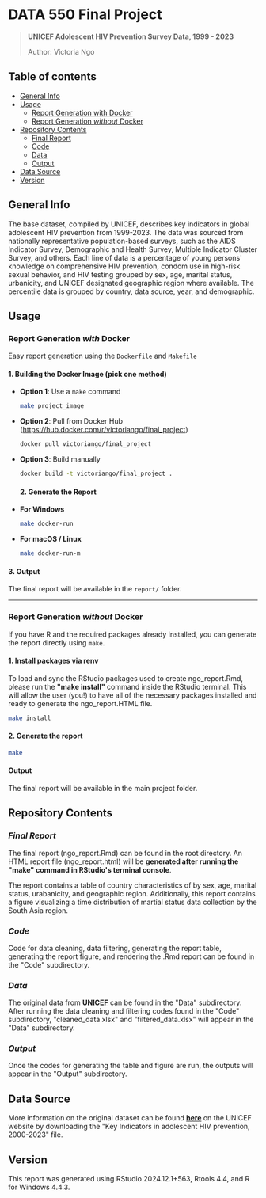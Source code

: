 # DATA 550 Final Project

> **UNICEF Adolescent HIV Prevention Survey Data, 1999 - 2023**
>
> Author: Victoria Ngo

## Table of contents

-   [General Info](#general-info)
-   [Usage](#usage)
    -   [Report Generation with Docker](#report_generation_with_docker)
    -   [Report Generation *without* Docker](#report_generation_without_docker)
-   [Repository Contents](#repository-contents)
    -   [Final Report](#final-report)
    -   [Code](#code)
    -   [Data](#data)
    -   [Output](#output)
-   [Data Source](#data-source)
-   [Version](#version)

## General Info

The base dataset, compiled by UNICEF, describes key indicators in global adolescent HIV prevention from 1999-2023. The data was sourced from nationally representative population-based surveys, such as the AIDS Indicator Survey, Demographic and Health Survey, Multiple Indicator Cluster Survey, and others. Each line of data is a percentage of young persons' knowledge on comprehensive HIV prevention, condom use in high-risk sexual behavior, and HIV testing grouped by sex, age, marital status, urbanicity, and UNICEF designated geographic region where available. The percentile data is grouped by country, data source, year, and demographic.

## Usage

### **Report Generation *with* Docker**

Easy report generation using the `Dockerfile` and `Makefile`

#### 1. Building the Docker Image (pick one method)

-   **Option 1**: Use a `make` command

    ``` bash
    make project_image
    ```

-   **Option 2**: Pull from Docker Hub (<https://hub.docker.com/r/victoriango/final_project>)

    ``` bash
    docker pull victoriango/final_project
    ```

-   **Option 3**: Build manually

    ``` bash
    docker build -t victoriango/final_project .
    ```

    #### 2. Generate the Report

-   **For Windows**

    ``` bash
    make docker-run
    ```

-   **For macOS / Linux**

    ``` bash
    make docker-run-m
    ```

#### 3. Output

The final report will be available in the `report/` folder.

------------------------------------------------------------------------

### **Report Generation *without* Docker**

If you have R and the required packages already installed, you can generate the report directly using `make`.

#### 1. Install packages via renv

To load and sync the RStudio packages used to create ngo_report.Rmd, please run the **"make install"** command inside the RStudio terminal. This will allow the user (you!) to have all of the necessary packages installed and ready to generate the ngo_report.HTML file.

``` bash
make install
```

#### 2. Generate the report

``` bash
make
```

#### Output

The final report will be available in the main project folder.

## Repository Contents 

### *Final Report*

The final report (ngo_report.Rmd) can be found in the root directory. An HTML report file (ngo_report.html) will be **generated after running the "make" command in RStudio's terminal console**.

The report contains a table of country characteristics of by sex, age, marital status, urabanicity, and geographic region. Additionally, this report contains a figure visualizing a time distribution of martial status data collection by the South Asia region.

### *Code*

Code for data cleaning, data filtering, generating the report table, generating the report figure, and rendering the .Rmd report can be found in the "Code" subdirectory.

### *Data*

The original data from [**UNICEF**](https://data.unicef.org/resources/dataset/hiv-aids-statistical-tables/) can be found in the "Data" subdirectory. After running the data cleaning and filtering codes found in the "Code" subdirectory, "cleaned_data.xlsx" and "filtered_data.xlsx" will appear in the "Data" subdirectory.

### *Output*

Once the codes for generating the table and figure are run, the outputs will appear in the "Output" subdirectory.

## Data Source

More information on the original dataset can be found [**here**](https://data.unicef.org/resources/dataset/hiv-aids-statistical-tables/) on the UNICEF website by downloading the "Key Indicators in adolescent HIV prevention, 2000-2023" file.

## Version

This report was generated using RStudio 2024.12.1+563, Rtools 4.4, and R for Windows 4.4.3.
